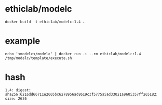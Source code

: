 # ethiclab/modelc

    docker build -t ethiclab/modelc:1.4 .

# example

    echo '<model></model>' | docker run -i --rm ethiclab/modelc:1.4 /tmp/modelc/template/execute.sh

# hash

    1.4: digest: sha256:6216dd66711e2005bc6278956ad8619c3f5775a5ad33021a9605357ff2651821 size: 2636
